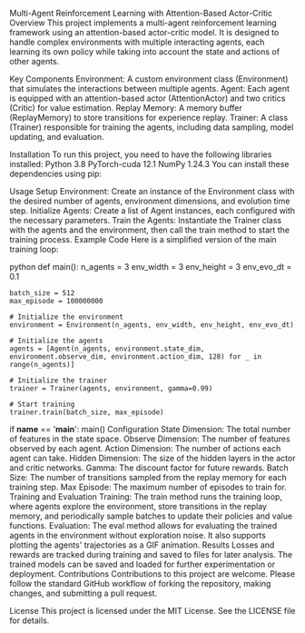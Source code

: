 Multi-Agent Reinforcement Learning with Attention-Based Actor-Critic
Overview
This project implements a multi-agent reinforcement learning framework using an attention-based actor-critic model. It is designed to handle complex environments with multiple interacting agents, each learning its own policy while taking into account the state and actions of other agents.

Key Components
Environment: A custom environment class (Environment) that simulates the interactions between multiple agents.
Agent: Each agent is equipped with an attention-based actor (AttentionActor) and two critics (Critic) for value estimation.
Replay Memory: A memory buffer (ReplayMemory) to store transitions for experience replay.
Trainer: A class (Trainer) responsible for training the agents, including data sampling, model updating, and evaluation.


Installation
To run this project, you need to have the following libraries installed:
Python 3.8
PyTorch-cuda 12.1
NumPy 1.24.3
You can install these dependencies using pip:

Usage
Setup Environment:
Create an instance of the Environment class with the desired number of agents, environment dimensions, and evolution time step.
Initialize Agents:
Create a list of Agent instances, each configured with the necessary parameters.
Train the Agents:
Instantiate the Trainer class with the agents and the environment, then call the train method to start the training process.
Example Code
Here is a simplified version of the main training loop:

python
def main():
    n_agents = 3
    env_width = 3
    env_height = 3
    env_evo_dt = 0.1
 
    batch_size = 512
    max_episode = 100000000
 
    # Initialize the environment
    environment = Environment(n_agents, env_width, env_height, env_evo_dt)
 
    # Initialize the agents
    agents = [Agent(n_agents, environment.state_dim, environment.observe_dim, environment.action_dim, 128) for _ in range(n_agents)]
 
    # Initialize the trainer
    trainer = Trainer(agents, environment, gamma=0.99)
 
    # Start training
    trainer.train(batch_size, max_episode)
 
if __name__ == '__main__':
    main()
Configuration
State Dimension: The total number of features in the state space.
Observe Dimension: The number of features observed by each agent.
Action Dimension: The number of actions each agent can take.
Hidden Dimension: The size of the hidden layers in the actor and critic networks.
Gamma: The discount factor for future rewards.
Batch Size: The number of transitions sampled from the replay memory for each training step.
Max Episode: The maximum number of episodes to train for.
Training and Evaluation
Training: The train method runs the training loop, where agents explore the environment, store transitions in the replay memory, and periodically sample batches to update their policies and value functions.
Evaluation: The eval method allows for evaluating the trained agents in the environment without exploration noise. It also supports plotting the agents' trajectories as a GIF animation.
Results
Losses and rewards are tracked during training and saved to files for later analysis.
The trained models can be saved and loaded for further experimentation or deployment.
Contributions
Contributions to this project are welcome. Please follow the standard GitHub workflow of forking the repository, making changes, and submitting a pull request.

License
This project is licensed under the MIT License. See the LICENSE file for details.
